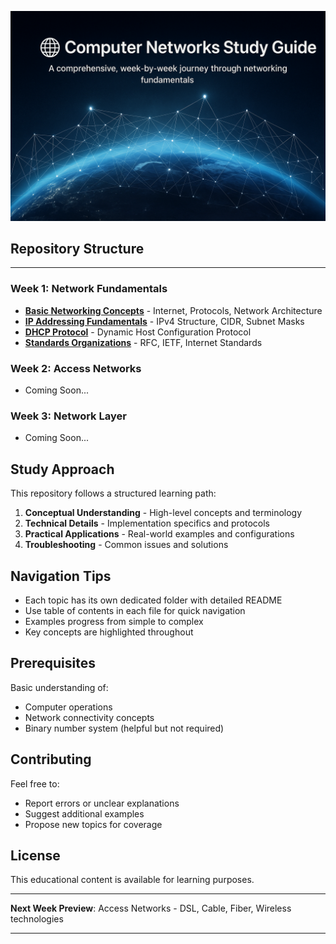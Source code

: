 
<p align="center">
  <img src="./Weekly-Progress/Images/1.png" alt="Computer Networks" width="800"/>
</p>

## Repository Structure
---

### Week 1: Network Fundamentals
- **[Basic Networking Concepts](Weekly-Progress/Week-1/01-Basic%20Networking%20Concepts.md)** - Internet, Protocols, Network Architecture
- **[IP Addressing Fundamentals](Weekly-Progress/Week-1/02-IP%20Addressing%20Fundamentals.md)** - IPv4 Structure, CIDR, Subnet Masks
- **[DHCP Protocol](Weekly-Progress/Week-1/03-DHCP%20Protocol.md)** - Dynamic Host Configuration Protocol
- **[Standards Organizations](Weekly-Progress/Week-1/04-Standards%20Organization.md)** - RFC, IETF, Internet Standards

### Week 2: Access Networks
- Coming Soon...

### Week 3: Network Layer
- Coming Soon...

## Study Approach

This repository follows a structured learning path:

1. **Conceptual Understanding** - High-level concepts and terminology
2. **Technical Details** - Implementation specifics and protocols
3. **Practical Applications** - Real-world examples and configurations
4. **Troubleshooting** - Common issues and solutions

## Navigation Tips

- Each topic has its own dedicated folder with detailed README
- Use table of contents in each file for quick navigation
- Examples progress from simple to complex
- Key concepts are highlighted throughout

## Prerequisites

Basic understanding of:
- Computer operations
- Network connectivity concepts
- Binary number system (helpful but not required)

## Contributing

Feel free to:
- Report errors or unclear explanations
- Suggest additional examples
- Propose new topics for coverage

## License

This educational content is available for learning purposes.

---

**Next Week Preview**: Access Networks - DSL, Cable, Fiber, Wireless technologies

---

